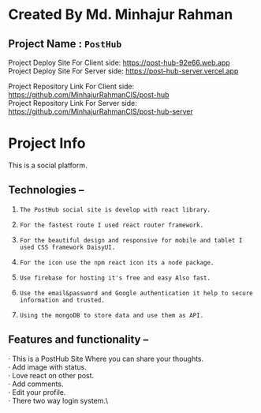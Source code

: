 # Created By Md. Minhajur Rahman

## Project Name : `PostHub`
Project Deploy Site For Client side: https://post-hub-92e66.web.app \
Project Deploy Site For Server side: https://post-hub-server.vercel.app


Project Repository Link For Client side: https://github.com/MinhajurRahmanCIS/post-hub \
Project Repository Link For Server side: https://github.com/MinhajurRahmanCIS/post-hub-server

# Project Info
This is a social platform.
## Technologies  –
1.     The PostHub social site is develop with react library.  
2.     For the fastest route I used react router framework.
3.     For the beautiful design and responsive for mobile and tablet I used CSS framework DaisyUI.
4.     For the icon use the npm react icon its a node package.
5.     Use firebase for hosting it's free and easy Also fast.
6.     Use the email&password and Google authentication it help to secure information and trusted.
7.     Using the mongoDB to store data and use them as API.
## Features and functionality –
·         This is a PostHub Site Where you can share your thoughts.\
·         Add image with status.\
·         Love react on other post.\
·         Add comments.\
·         Edit your profile.\
·         There two way login system.\